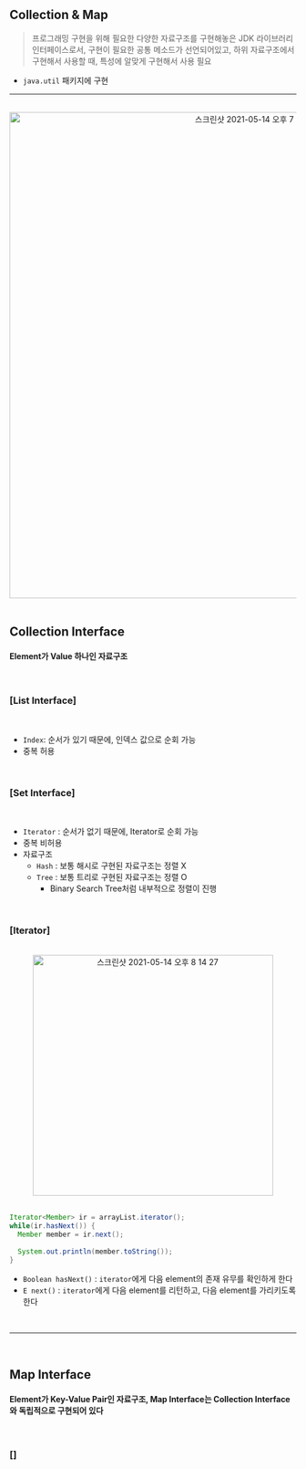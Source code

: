 ## Collection & Map
> 프로그래밍 구현을 위해 필요한 다양한 자료구조를 구현해놓은 JDK 라이브러리
> 인터페이스로서, 구현이 필요한 공통 메소드가 선언되어있고, 하위 자료구조에서 구현해서 사용할 때, 특성에 알맞게 구현해서 사용 필요
* ```java.util``` 패키지에 구현 

<hr>
<br>


<div align="center">
  <img width="852" alt="스크린샷 2021-05-14 오후 7 44 58" src="https://user-images.githubusercontent.com/37537227/118260176-f031a900-b4ec-11eb-879b-6e6a014fa582.png">
</div>

<br>

## Collection Interface

#### Element가 Value 하나인 자료구조

<br>

### [List Interface]

<br>

* ```Index```: 순서가 있기 때문에, 인덱스 값으로 순회 가능
* 중복 허용

<br>

### [Set Interface]

<br>

* ```Iterator``` : 순서가 없기 때문에, Iterator로 순회 가능
* 중복 비허용
* 자료구조
  * ```Hash``` : 보통 해시로 구현된 자료구조는 정렬 X
  * ```Tree``` : 보통 트리로 구현된 자료구조는 정렬 O 
    * Binary Search Tree처럼 내부적으로 정렬이 진행

<br>

### [Iterator]

<br>

<div align="center">
  <img width="422" alt="스크린샷 2021-05-14 오후 8 14 27" src="https://user-images.githubusercontent.com/37537227/118263262-fe81c400-b4f0-11eb-88d8-79de5ef7b4e6.png">
</div>

<br>

```java
Iterator<Member> ir = arrayList.iterator();
while(ir.hasNext()) {
  Member member = ir.next();
  
  System.out.println(member.toString());
}
```

* ```Boolean hasNext()``` : ```iterator```에게 다음 element의 존재 유무를 확인하게 한다
* ```E next()``` : ```iterator```에게 다음 element를 리턴하고, 다음 element를 가리키도록 한다



<br>
<hr>
<br>

## Map Interface




#### Element가 Key-Value Pair인 자료구조, Map Interface는 Collection Interface와 독립적으로 구현되어 있다

<br>

### []

<br>

